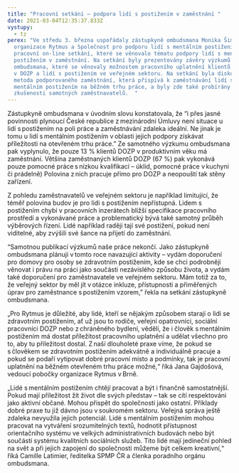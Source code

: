```yaml
---
title: "Pracovní setkání – podpora lidí s postižením v zaměstnání "
date: 2021-03-04T12:35:37.833Z
vystupy:
  - tz
perex: "Ve středu 3. března uspořádaly zástupkyně ombudsmana Monika Šimůnková,
  organizace Rytmus a Společnost pro podporu lidí s mentálním postižením
  pracovní on-line setkání, které se věnovalo tématu podpory lidí s mentálním
  postižením v zaměstnání. Na setkání byly prezentovány závěry výzkumů
  ombudsmana, které se věnovaly možnostem pracovního uplatnění klientů žijících
  v DOZP a lidí s postižením ve veřejném sektoru. Na setkání byla diskutována
  metoda podporovaného zaměstnání, která přispívá k zaměstnávání lidí s
  mentálním postižením na běžném trhu práce, a byly zde také probírány
  zkušenosti samotných zaměstnavatelů.  "
---
```

Zástupkyně ombudsmana v úvodním slovu konstatovala, že “i přes jasné povinnosti plynoucí České republice z mezinárodní Úmluvy není situace u lidí s postižením na poli práce a zaměstnávání zdaleka ideální. Ne jinak je tomu u lidí s mentálním postižením v oblasti jejich podpory získávat příležitosti na otevřeném trhu práce.” Ze samotného výzkumu ombudsmana pak vyplynulo, že pouze 13 % klientů DOZP v produktivním věku má zaměstnání. Většina zaměstnaných klientů DOZP (67 %) pak vykonává pouze pomocné práce s nízkou kvalifikací – úklid, pomocné práce v kuchyni či prádelně) Polovina z nich pracuje přímo pro DOZP a neopouští tak stěny zařízení. 

Z pohledu zaměstnavatelů ve veřejném sektoru je například limitující, že téměř polovina budov je pro lidi s postižením nepřístupná. Lidem s postižením chybí v pracovních inzerátech bližší specifikace pracovního prostředí a vykonávané práce a problematický bývá také samotný průběh výběrových řízení. Lidé například raději tají své postižení, pokud není viditelné, aby zvýšili své šance na přijetí do zaměstnání. 

“Samotnou publikací výzkumů naše práce nekončí. Jako zástupkyně ombudsmana plánuji v tomto roce navazující aktivity – vydám doporučení pro domovy pro osoby se zdravotním postižením, kde se chci podrobněji věnovat i právu na práci jako součásti nezávislého způsobu života, a vydám také doporučení pro zaměstnavatele ve veřejném sektoru. Mám totiž za to, že veřejný sektor by měl jít v otázce inkluze, přístupnosti a přiměřených úprav pro zaměstnance s postižením vzorem,” řekla na setkání zástupkyně ombudsmana.  

„Pro Rytmus je důležité, aby lidé, kteří se nějakým způsobem starají o lidi se zdravotním postižením, ať už jsou to rodiče, veřejní opatrovníci, sociální pracovníci DOZP nebo z chráněného bydlení, věděli, že i člověk s mentálním postižením má dostat příležitost pracovního uplatnění a udělat všechno pro to, aby tu příležitost dostal. Z naší dlouholeté praxe víme, že pokud se s člověkem se zdravotním postižením adekvátně a individuálně pracuje a pokud se podaří vytipovat dobré pracovní místo a podmínky, tak je pracovní uplatnění na běžném otevřeném trhu práce možné,“ říká Jana Gajdošová, vedoucí pobočky organizace Rytmus v Brně. 

„Lidé s mentálním postižením chtějí pracovat a být i finančně samostatnější. Pokud mají příležitost žít život dle svých představ – tak se cítí respektováni jako aktivní občané. Mohou přispět do společnosti jako ostatní. Příklady dobré praxe tu již dávno jsou v soukromém sektoru. Veřejná správa ještě zdaleka nevyužila jejich potenciál. Lidé s mentálním postižením mohou pracovat na vytváření srozumitelných textů, hodnotit přístupnost orientačního systému ve velkých administrativních budovách nebo být součástí systému kvalitních sociálních služeb. Tito lidé mají jedineční pohled na svět a při jejich zapojení do společnosti můžeme být celkem kreativní,“ říká Camille Latimier, ředitelka SPMP ČR a členka poradního orgánu ombudsmana.